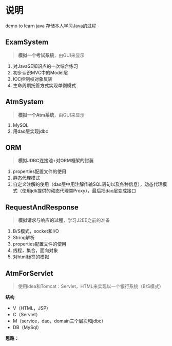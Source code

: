 # 说明
demo to learn java
存储本人学习Java的过程

## ExamSystem
> **模拟一个考试系统**，由GUI来显示
1. 对JavaSE知识点的一次综合练习
2. 初步认识MVC中的Model层
3. IOC控制权对象反转
4. 生命周期托管方式实现单例模式


## AtmSystem
> **模拟一个Atm系统**，由GUI来显示
1. MySQL
2. 用dao层实现jdbc


## ORM
> **模拟JDBC连接池+对ORM框架的封装**
1. properties配置文件的使用
2. 静态代理模式
3. 自定义注解的使用（dao层中用注解传输SQL语句以及各种信息），动态代理模式（使用jdk提供的动态代理类Proxy），最后把dao层变成接口


## RequestAndResponse
> **模拟请求与响应的过程**，学习J2EE之前的准备
1. B/S模式，socket和I/O
2. String解析
3. properties配置文件的使用
4. 线程，集合，面向对象
5. 对html标签的模拟

## AtmForServlet
> 使用idea和Tomcat：Servlet，HTML来实现以一个银行系统（B/S模式）

**结构**
- V（HTML，JSP）
- C（Servlet）
- M（service，dao，domain三个层次和jdbc）
- DB（MySql）

**思路：**
